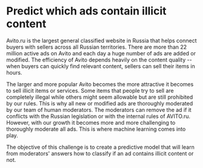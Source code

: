 # Predict which ads contain illicit content

Avito.ru is the largest general classified website in Russia that helps connect buyers with sellers across all Russian territories. There are more than 22 million active ads on Avito and each day a huge number of ads are added or modified. The efficiency of Avito depends heavily on the content quality -- when buyers can quickly find relevant content, sellers can sell their items in hours.

The larger and more popular Avito becomes the more attractive it becomes to sell illicit items or services. Some items that people try to sell are completely illegal while others might seem allowable but are still prohibited by our rules. This is why all new or modified ads are thoroughly moderated by our team of human moderators. The moderators can remove the ad if it conflicts with the Russian legislation or with the internal rules of AVITO.ru. However, with our growth it becomes more and more challenging to thoroughly moderate all ads. This is where machine learning comes into play.

The objective of this challenge is to create a predictive model that will learn from moderators' answers how to classify if an ad contains illicit content or not.

